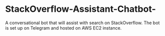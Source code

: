 # StackOverflow-Assistant-Chatbot-
A conversational bot that will assist with search on StackOverflow.  The bot is set up on Telegram and hosted on AWS EC2 instance.
